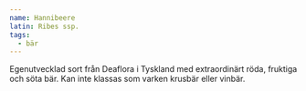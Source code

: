 ```yaml
---
name: Hannibeere
latin: Ribes ssp.
tags:
  - bär
---
```


Egenutvecklad sort från Deaflora i Tyskland med extraordinärt röda, fruktiga och söta bär. Kan inte klassas som varken krusbär eller vinbär.

